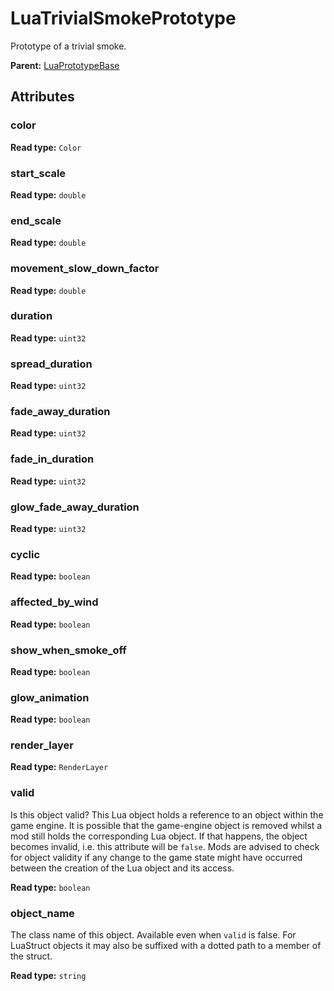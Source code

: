 # LuaTrivialSmokePrototype

Prototype of a trivial smoke.

**Parent:** [LuaPrototypeBase](LuaPrototypeBase.md)

## Attributes

### color

**Read type:** `Color`

### start_scale

**Read type:** `double`

### end_scale

**Read type:** `double`

### movement_slow_down_factor

**Read type:** `double`

### duration

**Read type:** `uint32`

### spread_duration

**Read type:** `uint32`

### fade_away_duration

**Read type:** `uint32`

### fade_in_duration

**Read type:** `uint32`

### glow_fade_away_duration

**Read type:** `uint32`

### cyclic

**Read type:** `boolean`

### affected_by_wind

**Read type:** `boolean`

### show_when_smoke_off

**Read type:** `boolean`

### glow_animation

**Read type:** `boolean`

### render_layer

**Read type:** `RenderLayer`

### valid

Is this object valid? This Lua object holds a reference to an object within the game engine. It is possible that the game-engine object is removed whilst a mod still holds the corresponding Lua object. If that happens, the object becomes invalid, i.e. this attribute will be `false`. Mods are advised to check for object validity if any change to the game state might have occurred between the creation of the Lua object and its access.

**Read type:** `boolean`

### object_name

The class name of this object. Available even when `valid` is false. For LuaStruct objects it may also be suffixed with a dotted path to a member of the struct.

**Read type:** `string`

